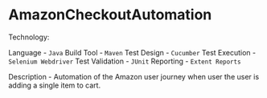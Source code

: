 # AmazonCheckoutAutomation

Technology:

Language - `Java`
Build Tool - `Maven`
Test Design - `Cucumber`
Test Execution - `Selenium Webdriver`
Test Validation - `JUnit`
Reporting - `Extent Reports`

Description - Automation of the Amazon user journey when user the user is adding a single item to cart. 
